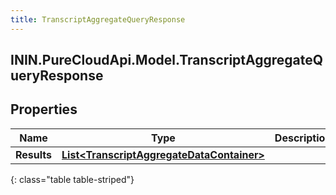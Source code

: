 ```yaml
---
title: TranscriptAggregateQueryResponse
---
```

## ININ.PureCloudApi.Model.TranscriptAggregateQueryResponse

## Properties

|Name | Type | Description | Notes|
|------------ | ------------- | ------------- | -------------|
| **Results** | [**List&lt;TranscriptAggregateDataContainer&gt;**](TranscriptAggregateDataContainer.html) |  | [optional] |
{: class="table table-striped"}


